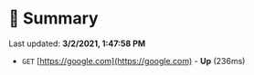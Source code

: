 # 📖 Summary
Last updated: **3/2/2021, 1:47:58 PM**

- `GET` [https://google.com](https://google.com) - **Up** (236ms)
